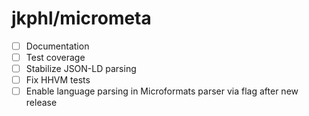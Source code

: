 # jkphl/micrometa

* [ ] Documentation
* [ ] Test coverage
* [ ] Stabilize JSON-LD parsing
* [ ] Fix HHVM tests
* [ ] Enable language parsing in Microformats parser via flag after new release
